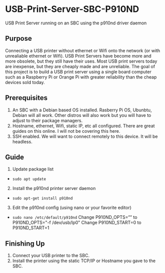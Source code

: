# USB-Print-Server-SBC-P910ND
 USB Print Server running on an SBC using the p910nd driver daemon

## Purpose
Connecting a USB printer without ethernet or Wifi onto the network (or with unrealiable ethernet or Wifi). USB Print Servers have become more and more obsolete, but they still have their uses. Most USB print servers today are inexpense, but they are cheaply made and are unreliable. The goal of this project is to build a USB print server using a single board computer such as a Raspberry Pi or Orange Pi with greater reliability than the cheap devices sold today.

## Prerequisites
1. An SBC with a Debian based OS installed. Rasberry Pi OS, Ubunbtu, Debian will all work. Other distros will also work but you will have to adjust to their package managers.
2. Hostname, ethernet, Wifi, static IP, etc all configured. There are great guides on this online. I will not be covering this here.
3. SSH enabled. We will want to connect remotely to this device.  It will be headless.  

## Guide
1. Update package list
* `sudo apt update`

2. Install the p910nd printer server daemon
* `sudo apt-get install p910nd`

3. Edit the p910nd config (using nano or your favorite editor)
* `sudo nano /etc/default/p910nd`
Change P910ND_OPTS=”” to P910ND_OPTS="-f /dev/usb/lp0"
Change P910ND_START=0 to P910ND_START=1

## Finishing Up
1. Connect your USB printer to the SBC.
2. Install the printer using the static TCP/IP or Hostname you gave to the SBC.  
